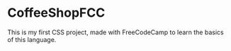 # CoffeeShopFCC
This is my first CSS project, made with FreeCodeCamp to learn the basics of this language.
